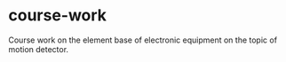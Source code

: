 # course-work
Сourse work on the element base of electronic equipment on the topic of motion detector.
